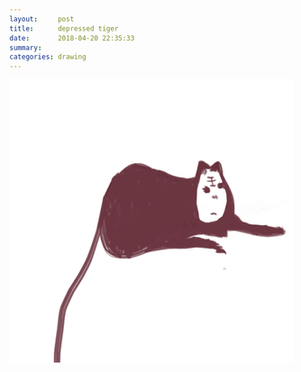 ```yaml
---
layout:     post
title:      depressed tiger
date:       2018-04-20 22:35:33
summary:    
categories: drawing
---
```

![depressed tiger](/images/diary/depressed-tiger.png "...")
